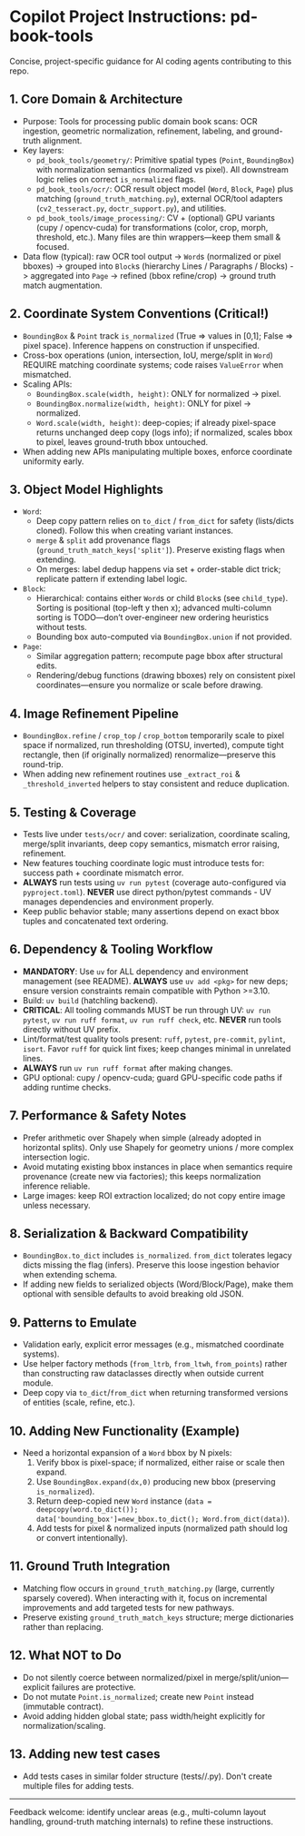 # Copilot Project Instructions: pd-book-tools

Concise, project-specific guidance for AI coding agents contributing to this repo.

## 1. Core Domain & Architecture
- Purpose: Tools for processing public domain book scans: OCR ingestion, geometric normalization, refinement, labeling, and ground-truth alignment.
- Key layers:
  - `pd_book_tools/geometry/`: Primitive spatial types (`Point`, `BoundingBox`) with normalization semantics (normalized vs pixel). All downstream logic relies on correct `is_normalized` flags.
  - `pd_book_tools/ocr/`: OCR result object model (`Word`, `Block`, `Page`) plus matching (`ground_truth_matching.py`), external OCR/tool adapters (`cv2_tesseract.py`, `doctr_support.py`), and utilities.
  - `pd_book_tools/image_processing/`: CV + (optional) GPU variants (cupy / opencv-cuda) for transformations (color, crop, morph, threshold, etc.). Many files are thin wrappers—keep them small & focused.
- Data flow (typical): raw OCR tool output -> `Word`s (normalized or pixel bboxes) -> grouped into `Block`s (hierarchy Lines / Paragraphs / Blocks) -> aggregated into `Page` -> refined (bbox refine/crop) -> ground truth match augmentation.

## 2. Coordinate System Conventions (Critical!)
- `BoundingBox` & `Point` track `is_normalized` (True => values in [0,1]; False => pixel space). Inference happens on construction if unspecified.
- Cross-box operations (union, intersection, IoU, merge/split in `Word`) REQUIRE matching coordinate systems; code raises `ValueError` when mismatched.
- Scaling APIs:
  - `BoundingBox.scale(width, height)`: ONLY for normalized -> pixel.
  - `BoundingBox.normalize(width, height)`: ONLY for pixel -> normalized.
  - `Word.scale(width, height)`: deep-copies; if already pixel-space returns unchanged deep copy (logs info); if normalized, scales bbox to pixel, leaves ground-truth bbox untouched.
- When adding new APIs manipulating multiple boxes, enforce coordinate uniformity early.

## 3. Object Model Highlights
- `Word`:
  - Deep copy pattern relies on `to_dict` / `from_dict` for safety (lists/dicts cloned). Follow this when creating variant instances.
  - `merge` & `split` add provenance flags (`ground_truth_match_keys['split']`). Preserve existing flags when extending.
  - On merges: label dedup happens via set + order-stable dict trick; replicate pattern if extending label logic.
- `Block`:
  - Hierarchical: contains either `Word`s or child `Block`s (see `child_type`). Sorting is positional (top-left y then x); advanced multi-column sorting is TODO—don’t over-engineer new ordering heuristics without tests.
  - Bounding box auto-computed via `BoundingBox.union` if not provided.
- `Page`:
  - Similar aggregation pattern; recompute page bbox after structural edits.
  - Rendering/debug functions (drawing bboxes) rely on consistent pixel coordinates—ensure you normalize or scale before drawing.

## 4. Image Refinement Pipeline
- `BoundingBox.refine` / `crop_top` / `crop_bottom` temporarily scale to pixel space if normalized, run thresholding (OTSU, inverted), compute tight rectangle, then (if originally normalized) renormalize—preserve this round-trip.
- When adding new refinement routines use `_extract_roi` & `_threshold_inverted` helpers to stay consistent and reduce duplication.

## 5. Testing & Coverage
- Tests live under `tests/ocr/` and cover: serialization, coordinate scaling, merge/split invariants, deep copy semantics, mismatch error raising, refinement.
- New features touching coordinate logic must introduce tests for: success path + coordinate mismatch error.
- **ALWAYS** run tests using `uv run pytest` (coverage auto-configured via `pyproject.toml`). **NEVER** use direct python/pytest commands - UV manages dependencies and environment properly.
- Keep public behavior stable; many assertions depend on exact bbox tuples and concatenated text ordering.

## 6. Dependency & Tooling Workflow
- **MANDATORY**: Use `uv` for ALL dependency and environment management (see README). **ALWAYS** use `uv add <pkg>` for new deps; ensure version constraints remain compatible with Python >=3.10.
- Build: `uv build` (hatchling backend).
- **CRITICAL**: All tooling commands MUST be run through UV: `uv run pytest`, `uv run ruff format`, `uv run ruff check`, etc. **NEVER** run tools directly without UV prefix.
- Lint/format/test quality tools present: `ruff`, `pytest`, `pre-commit`, `pylint`, `isort`. Favor `ruff` for quick lint fixes; keep changes minimal in unrelated lines.
- **ALWAYS** run `uv run ruff format` after making changes.
- GPU optional: cupy / opencv-cuda; guard GPU-specific code paths if adding runtime checks.

## 7. Performance & Safety Notes
- Prefer arithmetic over Shapely when simple (already adopted in horizontal splits). Only use Shapely for geometry unions / more complex intersection logic.
- Avoid mutating existing bbox instances in place when semantics require provenance (create new via factories); this keeps normalization inference reliable.
- Large images: keep ROI extraction localized; do not copy entire image unless necessary.

## 8. Serialization & Backward Compatibility
- `BoundingBox.to_dict` includes `is_normalized`. `from_dict` tolerates legacy dicts missing the flag (infers). Preserve this loose ingestion behavior when extending schema.
- If adding new fields to serialized objects (Word/Block/Page), make them optional with sensible defaults to avoid breaking old JSON.

## 9. Patterns to Emulate
- Validation early, explicit error messages (e.g., mismatched coordinate systems).
- Use helper factory methods (`from_ltrb`, `from_ltwh`, `from_points`) rather than constructing raw dataclasses directly when outside current module.
- Deep copy via `to_dict`/`from_dict` when returning transformed versions of entities (scale, refine, etc.).

## 10. Adding New Functionality (Example)
- Need a horizontal expansion of a `Word` bbox by N pixels:
  1. Verify bbox is pixel-space; if normalized, either raise or scale then expand.
  2. Use `BoundingBox.expand(dx,0)` producing new bbox (preserving `is_normalized`).
  3. Return deep-copied new `Word` instance (`data = deepcopy(word.to_dict()); data['bounding_box']=new_bbox.to_dict(); Word.from_dict(data)`).
  4. Add tests for pixel & normalized inputs (normalized path should log or convert intentionally).

## 11. Ground Truth Integration
- Matching flow occurs in `ground_truth_matching.py` (large, currently sparsely covered). When interacting with it, focus on incremental improvements and add targeted tests for new pathways.
- Preserve existing `ground_truth_match_keys` structure; merge dictionaries rather than replacing.

## 12. What NOT to Do
- Do not silently coerce between normalized/pixel in merge/split/union—explicit failures are protective.
- Do not mutate `Point.is_normalized`; create new `Point` instead (immutable contract).
- Avoid adding hidden global state; pass width/height explicitly for normalization/scaling.

## 13. Adding new test cases
- Add tests cases in similar folder structure (tests/<submodule>/<class>.py). Don't create multiple files for adding tests.

---
Feedback welcome: identify unclear areas (e.g., multi-column layout handling, ground-truth matching internals) to refine these instructions.

